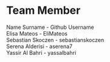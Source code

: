 Team Member
==================
Name Surname        - Github Username  
Elisa Mateos        - EliMateos  
Sebastian Skoczen   - sebastianskoczen  
Serena Alderisi     - aserena7  
Yassir Al Bahri     - yassalbahri  